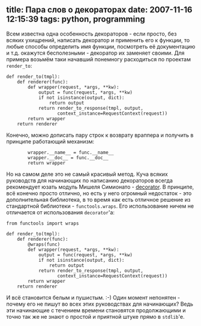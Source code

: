 title: Пара слов о декораторах
date: 2007-11-16 12:15:39
tags: python, programming
----


Всем известна одна особенность декораторов - если просто, без всяких ухищрений,
написать декоратор и применить его к функции, то любые способы определить имя
функции, посмотреть её документацию и т.д. окажутся бесполезными - декоратор их
заменяет своими. Для примера возьмём таки начавший понемногу расходиться по
проектам `render_to`:

    def render_to(tmpl):
        def renderer(func):
            def wrapper(request, *args, **kw):
                output = func(request, *args, **kw)
                if not isinstance(output, dict):
                    return output
                return render_to_response(tmpl, output, 
                       context_instance=RequestContext(request))
            return wrapper
        return renderer

Конечно, можно дописать пару строк к возврату враппера и получить в принципе
работающий механизм:

            wrapper.__name__ = func.__name__
            wrapper.__doc__ = func.__doc__
            return wrapper

Но на самом деле это не самый красивый метод. Куча всяких руководств для начинающих
по написанию декораторов всегда рекомендует юзать модуль Мишеля Симионато -
[decorator][1]. В принципе, всё конечно просто отлично, но есть у него огромный
недостаток - это дополнительная библиотека, в то время как есть отличное решение
из стандартной библиотеки - `functools.wraps`. Его использование ничем не
отличается от использования `decorator`'а:

    from functools import wraps
    
    def render_to(tmpl):
        def renderer(func):
            @wraps(func)
            def wrapper(request, *args, **kw):
                output = func(request, *args, **kw)
                if not isinstance(output, dict):
                    return output
                return render_to_response(tmpl, output, 
                       context_instance=RequestContext(request))
            return wrapper
        return renderer

И всё становится белым и пушистым. :-) Один момент непонятен - почему его не
пишут во всех этих руководствах для начинающих? Ведь эти начинающие с течением времени становятся продолжающими и точно так же не знают о простой и приятной штуке прямо в `stdlib`'е.

[1]: http://www.phyast.pitt.edu/~micheles/python/documentation.html
